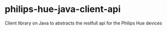 philips-hue-java-client-api
===========================

Client library on Java to abstracts the restfull api for the Philips Hue devices 